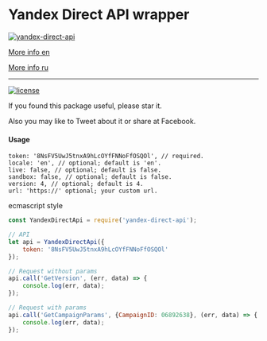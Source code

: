 # Yandex Direct API wrapper

[![yandex-direct-api](https://nodei.co/npm/yandex-direct-api.png?stars&downloads)](https://money.yandex.ru/to/410011926075651)

[More info en](https://tech.yandex.com/direct/)

[More info ru](https://tech.yandex.ru/direct/)

***

[![license](https://img.shields.io/badge/license-MIT-blue.svg)](https://opensource.org/licenses/MIT)

If you found this package useful, please star it.

Also you may like to Tweet about it or share at Facebook.

#### Usage

```
token: '8NsFV5UwJ5tnxA9hLcOYfFNNoFfOSQOl', // required.
locale: 'en', // optional; default is 'en'.
live: false, // optional; default is false.
sandbox: false, // optional; default is false.
version: 4, // optional; default is 4.
url: 'https://' optional; your custom url.
```

ecmascript style

```javascript
const YandexDirectApi = require('yandex-direct-api');

// API
let api = YandexDirectApi({
	token: '8NsFV5UwJ5tnxA9hLcOYfFNNoFfOSQOl'
});

// Request without params
api.call('GetVersion', (err, data) => {
	console.log(err, data);
});

// Request with params
api.call('GetCampaignParams', {CampaignID: 06892638}, (err, data) => {
	console.log(err, data);
});
```
